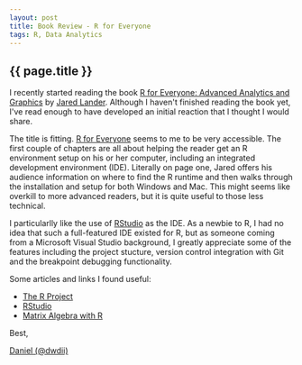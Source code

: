 ```yaml
---
layout: post
title: Book Review - R for Everyone
tags: R, Data Analytics
---
```

{{ page.title }}
----------------
I recently started reading the book [R for Everyone: Advanced Analytics and Graphics](http://www.amazon.com/dp/0321888030) by [Jared Lander](http://twitter.com/jaredlander). Although I haven't finished reading the book yet,
I've read enough to have developed an initial reaction that I thought I would share. 

The title is fitting. [R for Everyone](http://www.amazon.com/dp/0321888030) seems to me to be very accessible. The first couple of chapters are all about helping the reader get an R 
environment setup on his or her computer, including an integrated development environment (IDE). Literally on page one, Jared offers his audience information on where to find the R runtime
and then walks through the installation and setup for both Windows and Mac. This might seems like overkill to more advanced readers, but it is quite useful to those less technical. 

I particularlly like the use of [RStudio](http://www.rstudio.com/) as the IDE. As a newbie to R, I had no idea that such a full-featured IDE existed for R, but as someone coming from
a Microsoft Visual Studio background, I greatly appreciate some of the features including the project stucture, version control integration with Git and the breakpoint debugging functionality.

Some articles and links I found useful:
 * [The R Project](http://www.r-project.org)
 * [RStudio](http://www.rstudio.com/)
 * [Matrix Algebra with R](http://www.statmethods.net/advstats/matrix.html)

Best,

[Daniel (@dwdii)](http://twitter.com/dwdii)
